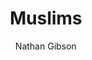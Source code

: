 ---
layout: post
title: "12. Muslims"
author: "Nathan Gibson"
tags: [12]
image: torah-islamicate.jpg
level: overview
zotero-tag: 12-Muslims
pad-slug: 12
zotero-readings: [cohenMedievalJewryWorld2004]
objective: "Give some examples of the rabbis attempting to advance the interests of Jewish communities through their engagement with Muslims."
---